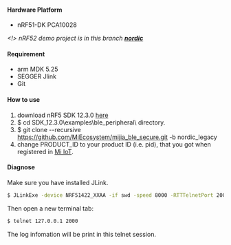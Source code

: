 #### Hardware Platform
* nRF51-DK PCA10028 

*<!> nRF52 demo project is in this branch [**nordic**](https://github.com/MiEcosystem/mijia_ble_secure/tree/nordic)*
#### Requirement
- arm MDK 5.25
- SEGGER Jlink
- Git

#### How to use

1. download nRF5 SDK 12.3.0 [here](https://www.nordicsemi.com/Software-and-Tools/Software/nRF5-SDK/Download#infotabs)
2. $ cd SDK_12.3.0\examples\ble_peripheral\ directory.
3. $ git clone --recursive https://github.com/MiEcosystem/mijia_ble_secure.git -b nordic_legacy
3. change PRODUCT_ID to your product ID (i.e. pid), that you got when registered in [Mi IoT](https://iot.mi.com/index.html).

#### Diagnose

Make sure you have installed JLink.
```bash
$ JLinkExe -device NRF51422_XXAA -if swd -speed 8000 -RTTTelnetPort 2000
```
Then open a new terminal tab:
```bash
$ telnet 127.0.0.1 2000
```
The log infomation will be print in this telnet session.
